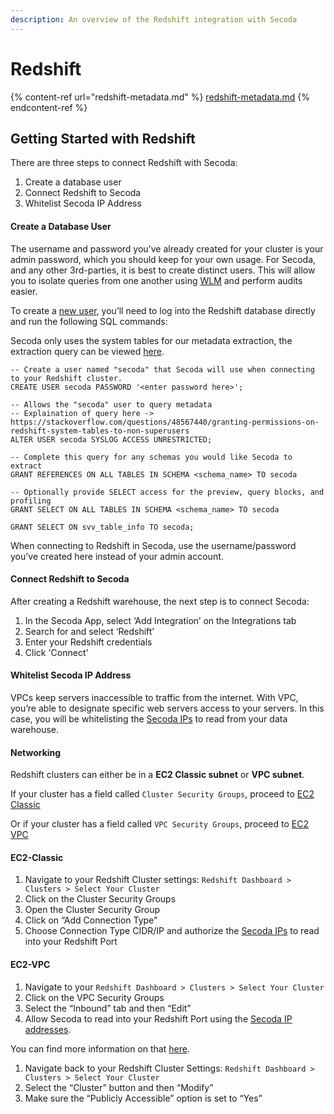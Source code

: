 ```yaml
---
description: An overview of the Redshift integration with Secoda
---
```


# Redshift

{% content-ref url="redshift-metadata.md" %}
[redshift-metadata.md](redshift-metadata.md)
{% endcontent-ref %}

## Getting Started with Redshift

There are three steps to connect Redshift with Secoda:

1. Create a database user
2. Connect Redshift to Secoda
3. Whitelist Secoda IP Address

#### **Create a Database User** <a href="#h_b3c3711b1d" id="h_b3c3711b1d"></a>

The username and password you’ve already created for your cluster is your admin password, which you should keep for your own usage. For Secoda, and any other 3rd-parties, it is best to create distinct users. This will allow you to isolate queries from one another using [WLM](http://docs.aws.amazon.com/redshift/latest/dg/c\_workload\_mngmt\_classification.html) and perform audits easier.

To create a [new user](http://docs.aws.amazon.com/redshift/latest/dg/r\_Users.html), you’ll need to log into the Redshift database directly and run the following SQL commands:

Secoda only uses the system tables for our metadata extraction, the extraction query can be viewed [here](https://www.notion.so/Redshift-4a22df9ed18b4a6cb35eefd418f65727).

```
-- Create a user named "secoda" that Secoda will use when connecting to your Redshift cluster.
CREATE USER secoda PASSWORD '<enter password here>';

-- Allows the "secoda" user to query metadata
-- Explaination of query here -> https://stackoverflow.com/questions/48567440/granting-permissions-on-redshift-system-tables-to-non-superusers
ALTER USER secoda SYSLOG ACCESS UNRESTRICTED;

-- Complete this query for any schemas you would like Secoda to extract
GRANT REFERENCES ON ALL TABLES IN SCHEMA <schema_name> TO secoda

-- Optionally provide SELECT access for the preview, query blocks, and profiling
GRANT SELECT ON ALL TABLES IN SCHEMA <schema_name> TO secoda

GRANT SELECT ON svv_table_info TO secoda;
```

When connecting to Redshift in Secoda, use the username/password you’ve created here instead of your admin account.

#### **Connect Redshift to Secoda** <a href="#h_53d550377e" id="h_53d550377e"></a>

After creating a Redshift warehouse, the next step is to connect Secoda:

1. In the Secoda App, select ‘Add Integration’ on the Integrations tab
2. Search for and select ‘Redshift’
3. Enter your Redshift credentials
4. Click 'Connect'

#### Whitelist Secoda IP Address

VPCs keep servers inaccessible to traffic from the internet. With VPC, you’re able to designate specific web servers access to your servers. In this case, you will be whitelisting the [Secoda IPs](../../../faq.md#what-are-the-ip-addresses-for-secoda) to read from your data warehouse.

#### **Networking** <a href="#h_88c5c0ac60" id="h_88c5c0ac60"></a>

Redshift clusters can either be in a **EC2 Classic subnet** or **VPC subnet**.

If your cluster has a field called `Cluster Security Groups`, proceed to [EC2 Classic](https://docs/connections/storage/catalog/redshift/#ec2-classic)

Or if your cluster has a field called `VPC Security Groups`, proceed to [EC2 VPC](https://segment.com/docs/connections/storage/catalog/redshift/#ec2-vpc)

#### **EC2-Classic** <a href="#h_3664c35de1" id="h_3664c35de1"></a>

1. Navigate to your Redshift Cluster settings: `Redshift Dashboard > Clusters > Select Your Cluster`
2. Click on the Cluster Security Groups
3. Open the Cluster Security Group
4. Click on “Add Connection Type”
5. Choose Connection Type CIDR/IP and authorize the [Secoda IPs](../../../faq.md#what-are-the-ip-addresses-for-secoda) to read into your Redshift Port

#### **EC2-VPC** <a href="#h_74f90aa17e" id="h_74f90aa17e"></a>

1. Navigate to your `Redshift Dashboard > Clusters > Select Your Cluster`
2. Click on the VPC Security Groups
3. Select the “Inbound” tab and then “Edit”
4. Allow Secoda to read into your Redshift Port using the [Secoda IP addresses](../../../faq.md#what-are-the-ip-addresses-for-secoda).

You can find more information on that [here](http://docs.aws.amazon.com/redshift/latest/mgmt/managing-clusters-vpc.html).

1. Navigate back to your Redshift Cluster Settings: `Redshift Dashboard > Clusters > Select Your Cluster`
2. Select the “Cluster” button and then “Modify”
3. Make sure the “Publicly Accessible” option is set to “Yes”
